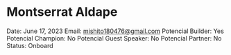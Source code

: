 # Montserrat Aldape

Date: June 17, 2023
Email: mishito180476@gmail.com
Potencial Builder: Yes
Potencial Champion: No
Potencial Guest Speaker: No
Potencial Partner: No
Status: Onboard